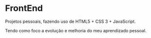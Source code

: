 # FrontEnd

Projetos pessoais, fazendo uso de HTML5 + CSS 3 + JavaScript.

Tendo como foco a evolução e melhoria do meu aprendizado pessoal.
